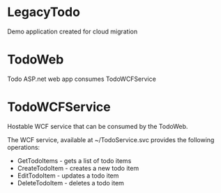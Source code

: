 LegacyTodo
==============

Demo application created for cloud migration

TodoWeb
==============

Todo ASP.net web app consumes TodoWCFService

TodoWCFService
==============

Hostable WCF service that can be consumed by the TodoWeb.

The WCF service, available at ~/TodoService.svc provides the following operations:

- GetTodoItems - gets a list of todo items
- CreateTodoItem - creates a new todo item
- EditTodoItem - updates a todo item
- DeleteTodoItem - deletes a todo item
